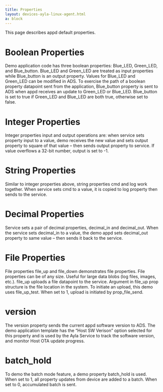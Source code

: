 ```yaml
---
title: Properties
layout: devices-ayla-linux-agent.html
a: block
---
```


This page describes appd default properties.

# Boolean Properties

Demo application code has three boolean properties: Blue_LED, Green_LED, and Blue_button. Blue_LED and Green_LED are treated as input properties while Blue_button is an output property. Values for Blue_LED and Green_LED can be modified in ADS. To exercise the path of a boolean property datapoint sent from the application, Blue_button property is sent to ADS when appd receives an update to Green_LED or Blue_LED. Blue_button is set to true if Green_LED and Blue_LED are both true, otherwise set to false.

# Integer Properties

Integer properties input and output operations are: when service sets property input to a value, demo receives the new value and sets output property to square of that value – then sends output property to service. If value overflows a 32-bit number, output is set to -1.

# String Properties

Similar to integer properties above, string properties cmd and log work together. When service sets cmd to a value, it is copied to log property then sends to the service.

# Decimal Properties

Service sets a pair of decimal properties, decimal_in and decimal_out. When the service sets decimal_in to a value, the demo appd sets decimal_out property to same value – then sends it back to the service.

# File Properties

File properties file_up and file_down demonstrates file properties. File properties can be of any size. Useful for large data blobs (log files, images, etc.). file_up uploads a file datapoint to the service. Argument in file_up prop structure is the file location in the system. To initiate an upload, this demo uses file_up_test. When set to 1, upload is initiated by prop_file_send.

<h1>version</h1>

The version property sends the current appd software version to ADS. The demo application template has the “Host SW Verison” option selected for this property and is used by the Ayla Service to track the software version, and monitor Host OTA update progress.

# batch_hold

To demo the batch mode feature, a demo property batch_hold is used. When set to 1, all property updates from device are added to a batch. When set to 0, accumulated batch is sent.